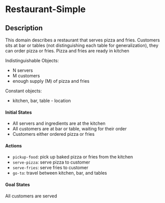 # Restaurant-Simple

## Description
This domain describes a restaurant that serves pizza and fries.
Customers sits at bar or tables (not distinguishing each table for generalization), they can order pizza or fries. 
Pizza and fries are ready in kitchen

Indistinguishable Objects: 
- N servers
- M customers
- enough supply (M) of pizza and fries

Constant objects: 
- kitchen, bar, table - location

#### Initial States
- All servers and ingredients are at the kitchen
- All customers are at bar or table, waiting for their order
- Customers either ordered pizza or fries 


#### Actions
- `pickup-food`: pick up baked pizza or fries from the kitchen
- `serve-pizza`: serve pizza to customer
- `serve-fries`: serve fries to customer
- `go-to`: travel between kitchen, bar, and tables

#### Goal States
All customers are served